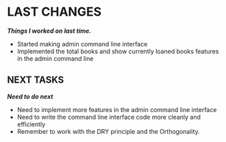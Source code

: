 # LAST CHANGES
***Things I worked on last time.***

- Started making admin command line interface
- Implemented the total books and show currently loaned books features in the admin command line

## NEXT TASKS
***Need to do next***

- Need to implement more features in the admin command line interface
- Need to write the command line interface code more cleanly and efficiently
- Remember to work with the DRY principle and the Orthogonality. 